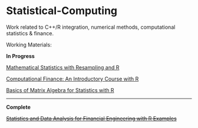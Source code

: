 # Statistical-Computing
Work related to C++/R integration, numerical methods, computational statistics & finance.

Working Materials:

<b>In Progress</b>

<a href="https://sites.google.com/site/chiharahesterberg/">Mathematical Statistics with Resampling and R</a>

<a href="http://computationalfinance.lsi.upc.edu/">Computational Finance: An Introductory Course with R</a>

<a href="https://www.crcpress.com/Basics-of-Matrix-Algebra-for-Statistics-with-R/Fieller/p/book/9781498712361">Basics of Matrix Algebra for Statistics with R</a>

<hr/>

<b>Complete</b>

<strike><a href="https://people.orie.cornell.edu/davidr/SDAFE2/index.html">Statistics and Data Analysis for Financial Engineering with R Examples</a></strike>
